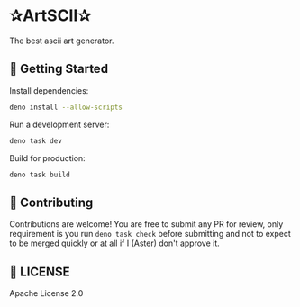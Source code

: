 # ✰ArtSCII✰

The best ascii art generator.

## 🚀 Getting Started

Install dependencies:

```bash
deno install --allow-scripts
```

Run a development server:

```bash
deno task dev
```

Build for production:

```bash
deno task build
```

## 📝 Contributing

Contributions are welcome! You are free to submit any PR for review, only requirement is you run `deno task check`
before submitting and not to expect to be merged quickly or at all if I (Aster) don't approve it.

## 📄 LICENSE

Apache License 2.0
